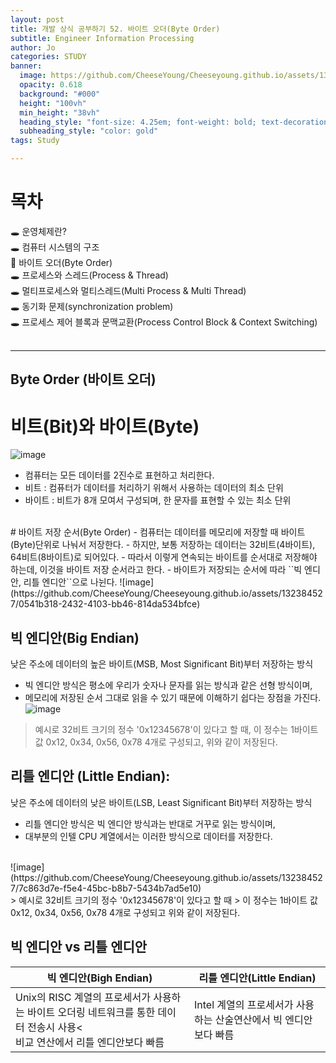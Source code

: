 ```yaml
---
layout: post
title: 개발 상식 공부하기 52. 바이트 오더(Byte Order)
subtitle: Engineer Information Processing
author: Jo
categories: STUDY
banner:
  image: https://github.com/CheeseYoung/Cheeseyoung.github.io/assets/132384527/0541b318-2432-4103-bb46-814da534bfce
  opacity: 0.618
  background: "#000"
  height: "100vh"
  min_height: "38vh"
  heading_style: "font-size: 4.25em; font-weight: bold; text-decoration: underline"
  subheading_style: "color: gold"
tags: Study

---
```


# 목차
🕳 운영체제란? <br>
🕳 컴퓨터 시스템의 구조 <br>
📌 바이트 오더(Byte Order) <br>
🕳 프로세스와 스레드(Process & Thread) <br>
🕳 멀티프로세스와 멀티스레드(Multi Process & Multi Thread) <br>
🕳 동기화 문제(synchronization problem) <br>
🕳 프로세스 제어 블록과 문맥교환(Process Control Block & Context Switching) <br>
<br>
<hr>


## Byte Order (바이트 오더)
# 비트(Bit)와 바이트(Byte)
![image](https://github.com/CheeseYoung/Cheeseyoung.github.io/assets/132384527/e0a20e6f-00c4-4136-9310-7428aa5f8a7a)
- 컴퓨터는 모든 데이터를 2진수로 표현하고 처리한다.
- 비트 : 컴퓨터가 데이터를 처리하기 위해서 사용하는 데이터의 최소 단위
- 바이트 : 비트가 8개 모여서 구성되며, 한 문자를 표현할 수 있는 최소 단위
<br>
# 바이트 저장 순서(Byte Order)
- 컴퓨터는 데이터를 메모리에 저장할 때 바이트(Byte)단위로 나눠서 저장한다.
- 하지만, 보통 저장하는 데이터는 32비트(4바이트), 64비트(8바이트)로 되어있다.
- 따라서 이렇게 연속되는 바이트를 순서대로 저장해야 하는데, 이것을 바이트 저장 순서라고 한다.
- 바이트가 저장되는 순서에 따라 ``빅 엔디안, 리틀 엔디안``으로 나뉜다.
![image](https://github.com/CheeseYoung/Cheeseyoung.github.io/assets/132384527/0541b318-2432-4103-bb46-814da534bfce)

## 빅 엔디안(Big Endian) 
낮은 주소에 데이터의 높은 바이트(MSB, Most Significant Bit)부터 저장하는 방식
- 빅 엔디안 방식은 평소에 우리가 숫자나 문자를 읽는 방식과 같은 선형 방식이며,
- 메모리에 저장된 순서 그대로 읽을 수 있기 때문에 이해하기 쉽다는 장점을 가진다.
![image](https://github.com/CheeseYoung/Cheeseyoung.github.io/assets/132384527/a81ac6f3-5096-4402-986d-c955a35f70b1) <br>
> 예시로 32비트 크기의 정수 '0x12345678'이 있다고 할 때,
> 이 정수는 1바이트 값 0x12, 0x34, 0x56, 0x78 4개로 구성되고, 위와 같이 저장된다.

## 리틀 엔디안 (Little Endian):
낮은 주소에 데이터의 낮은 바이트(LSB, Least Significant Bit)부터 저장하는 방식 
- 리틀 엔디안 방식은 빅 엔디안 방식과는 반대로 거꾸로 읽는 방식이며,
- 대부분의 인텔 CPU 계열에서는 이러한 방식으로 데이터를 저장한다.
<br>
![image](https://github.com/CheeseYoung/Cheeseyoung.github.io/assets/132384527/7c863d7e-f5e4-45bc-b8b7-5434b7ad5e10) <br>
> 예시로 32비트 크기의 정수 '0x12345678'이 있다고 할 때 
> 이 정수는 1바이트 값 0x12, 0x34, 0x56, 0x78 4개로 구성되고 위와 같이 저장된다.

## 빅 엔디안 vs 리틀 엔디안
|빅 엔디안(Bigh Endian) |리틀 엔디안(Little Endian)|
|--|--|
|Unix의 RISC 계열의 프로세서가 사용하는 바이트 오더링 네트워크를 통한 데이터 전송시 사용<<br> 비교 연산에서 리틀 엔디안보다 빠름|Intel 계열의 프로세서가 사용하는 산술연산에서 빅 엔디안보다 빠름|













